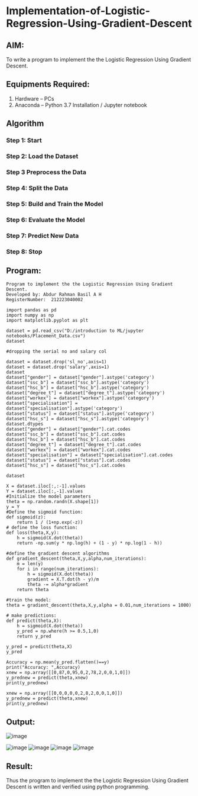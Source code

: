 # Implementation-of-Logistic-Regression-Using-Gradient-Descent

## AIM:
To write a program to implement the the Logistic Regression Using Gradient Descent.

## Equipments Required:
1. Hardware – PCs
2. Anaconda – Python 3.7 Installation / Jupyter notebook

## Algorithm
### Step 1: Start
### Step 2: Load the Dataset
### Step 3 Preprocess the Data
### Step 4: Split the Data
### Step 5: Build and Train the Model
### Step 6: Evaluate the Model
### Step 7: Predict New Data
### Step 8: Stop

## Program:
```
Program to implement the the Logistic Regression Using Gradient Descent.
Developed by: Abdur Rahman Basil A H
RegisterNumber:  212223040002

```
```
import pandas as pd
import numpy as np
import matplotlib.pyplot as plt

dataset = pd.read_csv("D:/introduction to ML/jupyter notebooks/Placement_Data.csv")
dataset

#dropping the serial no and salary col

dataset = dataset.drop('sl_no',axis=1)
dataset = dataset.drop('salary',axis=1)
dataset
dataset["gender"] = dataset["gender"].astype('category')
dataset["ssc_b"] = dataset["ssc_b"].astype('category')
dataset["hsc_b"] = dataset["hsc_b"].astype('category')
dataset["degree_t"] = dataset["degree_t"].astype('category')
dataset["workex"] = dataset["workex"].astype('category')
dataset["specialisation"] = dataset["specialisation"].astype('category')
dataset["status"] = dataset["status"].astype('category')
dataset["hsc_s"] = dataset["hsc_s"].astype('category')
dataset.dtypes
dataset["gender"] = dataset["gender"].cat.codes
dataset["ssc_b"] = dataset["ssc_b"].cat.codes
dataset["hsc_b"] = dataset["hsc_b"].cat.codes
dataset["degree_t"] = dataset["degree_t"].cat.codes
dataset["workex"] = dataset["workex"].cat.codes
dataset["specialisation"] = dataset["specialisation"].cat.codes
dataset["status"] = dataset["status"].cat.codes
dataset["hsc_s"] = dataset["hsc_s"].cat.codes

dataset

X = dataset.iloc[:,:-1].values
Y = dataset.iloc[:,-1].values
#Initialize the model parameters
theta = np.random.randn(X.shape[1])
y = Y
#Define the sigmoid function:
def sigmoid(z):
    return 1 / (1+np.exp(-z))
# define the loss function:
def loss(theta,X,y):
    h = sigmoid(X.dot(theta))
    return -np.sum(y * np.log(h) + (1 - y) * np.log(1 - h))

#define the gradient descent algorithms
def gradient_descent(theta,X,y,alpha,num_iterations):
    m = len(y)
    for i in range(num_iterations):
        h = sigmoid(X.dot(theta))
        gradient = X.T.dot(h - y)/m
        theta -= alpha*gradient
    return theta

#train the model:
theta = gradient_descent(theta,X,y,alpha = 0.01,num_iterations = 1000)

# make predictions:
def predict(theta,X):
    h = sigmoid(X.dot(theta))
    y_pred = np.where(h >= 0.5,1,0)
    return y_pred

y_pred = predict(theta,X)
y_pred

Accuracy = np.mean(y_pred.flatten()==y)
print("Accuracy: ",Accuracy)
xnew = np.array([[0,87,0,95,0,2,78,2,0,0,1,0]])
y_prednew = predict(theta,xnew)
print(y_prednew)

xnew = np.array([[0,0,0,0,0,2,8,2,0,0,1,0]])
y_prednew = predict(theta,xnew)
print(y_prednew)
```

##  Output:
![image](https://github.com/arbasil05/-Implementation-of-Logistic-Regression-Using-Gradient-Descent/assets/144218037/ee088f29-4c49-4480-ac76-bc4503f5bdcb)

![image](https://github.com/arbasil05/-Implementation-of-Logistic-Regression-Using-Gradient-Descent/assets/144218037/dd92a9d8-d7da-4791-b82f-ffeda66362cc)
![image](https://github.com/arbasil05/-Implementation-of-Logistic-Regression-Using-Gradient-Descent/assets/144218037/55bd58ff-3dba-4ba6-8273-def9fd384111)
![image](https://github.com/arbasil05/-Implementation-of-Logistic-Regression-Using-Gradient-Descent/assets/144218037/4580c924-1e59-4a1b-aef9-af0fc9a99678)
![image](https://github.com/arbasil05/-Implementation-of-Logistic-Regression-Using-Gradient-Descent/assets/144218037/69152acc-bbef-4fdd-8bd6-bbe77f11785f)


## Result:
Thus the program to implement the the Logistic Regression Using Gradient Descent is written and verified using python programming.

